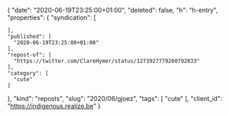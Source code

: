 {
  "date": "2020-06-19T23:25:00+01:00",
  "deleted": false,
  "h": "h-entry",
  "properties": {
    "syndication": [

    ],
    "published": [
      "2020-06-19T23:25:00+01:00"
    ],
    "repost-of": [
      "https://twitter.com/ClareHymer/status/1273927779260792833"
    ],
    "category": [
      "cute"
    ]
  },
  "kind": "reposts",
  "slug": "2020/06/gjoez",
  "tags": [
    "cute"
  ],
  "client_id": "https://indigenous.realize.be"
}
